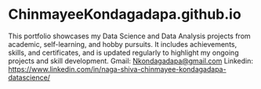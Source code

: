 # ChinmayeeKondagadapa.github.io
This portfolio showcases my Data Science and Data Analysis projects from academic, self-learning, and hobby pursuits. It includes achievements, skills, and certificates, and is updated regularly to highlight my ongoing projects and skill development. 
Gmail: Nkondagadapa@gmail.com
Linkedin: https://www.linkedin.com/in/naga-shiva-chinmayee-kondagadapa-datascience/

